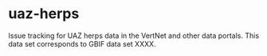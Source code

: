 # uaz-herps
Issue tracking for UAZ herps data in the VertNet and other data portals. This data set corresponds to GBIF data set XXXX.
